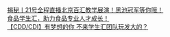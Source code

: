   
[揭秘丨21号全程直播北京百汇教学展演！黑池冠军等你哦！](http://www.dianyue.me/archives/701/zrupnmkk57h1hudi/)  
[食品学生汇，助力食品专业人才成长！](http://www.dianyue.me/archives/891/krtvhkqrty3g51cp/)  
[【CDD/CDI】有梦想的你 不来学生汇团队玩发大的？](http://www.dianyue.me/archives/216/3c4po7zwt11bghvf/)